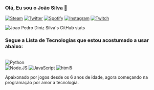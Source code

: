 ### Olá, Eu sou o João Silva 🤙

[![Steam](https://img.shields.io/badge/Steam-000000?style=for-the-badge&logo=steam&logoColor=white)](https://steamcommunity.com/profiles/76561198452751086)
[![Twitter](https://img.shields.io/badge/Twitter-1DA1F2?style=for-the-badge&logo=twitter&logoColor=white)](https://twitter.com/Jaosivas)
[![Spotify](https://img.shields.io/badge/Spotify-1ED760?&style=for-the-badge&logo=spotify&logoColor=white)](https://open.spotify.com/user/te8vrzcqyyazh2qqkp0cezbe2)
[![Instagram](https://img.shields.io/badge/Instagram-E4405F?style=for-the-badge&logo=instagram&logoColor=white)](https://www.instagram.com/jaosivas/)
[![Twitch](https://img.shields.io/badge/Twitch-9146FF?style=for-the-badge&logo=twitch&logoColor=white)](https://www.twitch.tv/joao73jr)

![Joao Pedro Diniz Silva's GitHub stats](https://github-readme-stats.vercel.app/api?username=JoaoSilvaLEET&show_icons=true&theme=dark)

### Segue a Lista de Tecnologias que estou acostumado a usar abaixo:

<div style="display: inline_block"><br/>
 <img align="center" alt="Python" src="https://img.shields.io/badge/Python-14354C?style=for-the-badge&logo=python&logoColor=white" />
</div>
<img align="center" alt="Node.JS" src="https://img.shields.io/badge/Node.js-43853D?style=for-the-badge&logo=node.js&logoColor=white" />
<img align="center" alt="JavaScript" src="https://img.shields.io/badge/JavaScript-F7DF1E?style=for-the-badge&logo=javascript&logoColor=black" />
<img align="center" alt="html5" src="https://img.shields.io/badge/HTML5-E34F26?style=for-the-badge&logo=html5&logoColor=white"
</div><br/>

Apaixonado por jogos desde os 6 anos de idade, agora começando na programação por amor a tecnologia.

